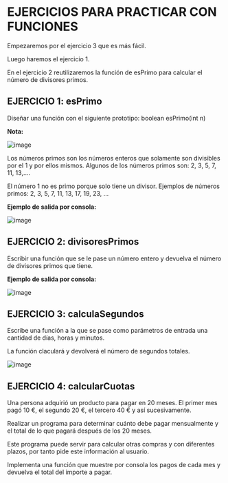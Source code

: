 # EJERCICIOS PARA PRACTICAR CON FUNCIONES

Empezaremos por el ejercicio 3 que es más fácil.

Luego haremos el ejercicio 1.

En el ejercicio 2 reutilizaremos la función de esPrimo para calcular el número de divisores primos.

## EJERCICIO 1: esPrimo
Diseñar una función con el siguiente prototipo:
boolean esPrimo(int n)

**Nota:**

![image](https://user-images.githubusercontent.com/91023374/195995669-0eb76d22-2a94-4d30-9db8-abf51833be4d.png)

Los números primos son los números enteros que solamente son divisibles por el 1 y por ellos mismos. Algunos de los números primos son: 2, 3, 5, 7, 11, 13,….

El número 1 no es primo porque solo tiene un divisor. Ejemplos de números primos: 2, 3, 5, 7, 11, 13, 17, 19, 23, ...

**Ejemplo de salida por consola:**

![image](https://user-images.githubusercontent.com/91023374/195577716-c55f784f-3c37-414f-94b0-577b263d0651.png)


## EJERCICIO 2: divisoresPrimos 
Escribir una función que se le pase un número entero y devuelva el número de divisores primos que tiene.


**Ejemplo de salida por consola:**

![image](https://user-images.githubusercontent.com/91023374/195577014-79e3ebd8-1c23-4b51-ad67-c5f723a9b79a.png)



## EJERCICIO 3: calculaSegundos
Escribe una función a la que se pase como parámetros de entrada una cantidad de días, horas y minutos.

La función claculará y devolverá el número de segundos totales.

![image](https://user-images.githubusercontent.com/91023374/195579683-8149e26f-0eb6-4934-8031-5ee1496c8495.png)


## EJERCICIO 4: calcularCuotas
Una persona adquirió un producto para pagar en 20 meses. El primer mes pagó 10 €, el segundo 20 €, el tercero 40 € y así sucesivamente. 

Realizar un programa para determinar cuánto debe pagar mensualmente y el total de lo que pagará después de los 20 meses. 

Este programa puede servir para calcular otras compras y con diferentes plazos, por tanto pide este información al usuario.

Implementa una función que muestre por consola los pagos de cada mes y devuelva el total del importe a pagar.
